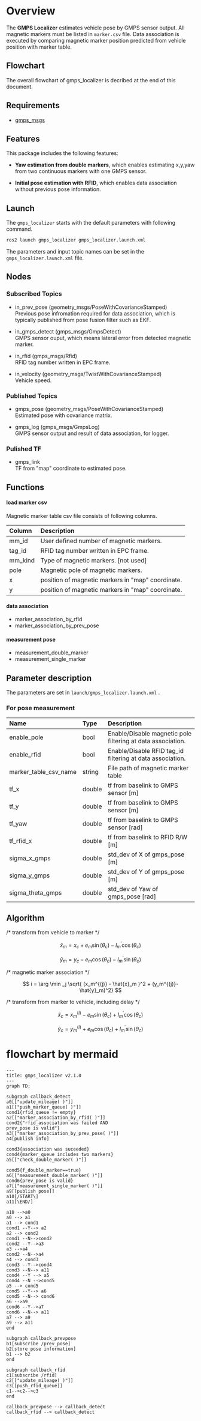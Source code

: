 # Overview

The **GMPS Localizer** estimates vehicle pose by GMPS sensor output.
All magnetic markers must be listed in `marker.csv` file.
Data association is executed by comparing magnetic marker position
 predicted from vehicle position with marker table.


## Flowchart
The overall flowchart of gmps_localizer is decribed at the end of this document.

## Requirements
- [gmps_msgs](https://github.com/aichisteel-gmps/gmps_msgs)

## Features
This package includes the following features:

- **Yaw estimation from double markers**, which enables estimating x,y,yaw from two continuous markers with one GMPS sensor.

- **Initial pose estimation with RFID**, which enables data association without previous pose information.


## Launch

The `gmps_localizer` starts with the default parameters with following command.

```sh
ros2 launch gmps_localizer gmps_localizer.launch.xml
```

The parameters and input topic names can be set in the `gmps_localizer.launch.xml` file.


## Nodes
### Subscribed Topics
- in_prev_pose (geometry_msgs/PoseWithCovarianceStamped)  
  Previous pose infromation required for data association, 
  which is typically published from pose fusion filter such as EKF. 

- in_gmps_detect (gmps_msgs/GmpsDetect)  
  GMPS sensor ouput, which means lateral error from detected magnetic marker.

- in_rfid (gmps_msgs/Rfid)  
  RFID tag number written in EPC frame.

- in_velocity (geometry_msgs/TwistWithCovarianceStamped)  
  Vehicle speed.

### Published Topics
- gmps_pose (geometry_msgs/PoseWithCovarianceStamped)  
  Estimated pose with covariance matrix.

- gmps_log (gmps_msgs/GmpsLog)  
  GMPS sensor output and result of data association, for logger.


### Pulished TF
- gmps_link  
  TF from "map" coordinate to estimated pose.


## Functions
#### load marker csv  
Magnetic marker table csv file consists of following columns.

| Column    |Description   | 
| :-------- | :----- | 
|mm_id |User defined number of magnetic markers.|
|tag_id | RFID tag number written in EPC frame.|
|mm_kind | Type of magnetic markers. [not used] |
|pole | Magnetic pole of magnetic markers. |
|x | position of magnetic markers in "map" coordinate.|
|y | position of magnetic markers in "map" coordinate.|

#### data association
- marker_association_by_rfid
- marker_association_by_prev_pose

#### measurement pose
- measurement_double_marker
- measurement_single_marker




## Parameter description

The parameters are set in `launch/gmps_localizer.launch.xml` .


### For pose measurement

| Name      | Type   | Description    | 
| :--------- | :----- | :----------- | 
| enable_pole | bool | Enable/Disable magnetic pole filtering at data association. |
| enable_rfid | bool | Enable/Disable RFID tag_id filtering at data association.  |
| marker_table_csv_name| string | File path of magnetic marker table |
| tf_x | double | tf from baselink to GMPS sensor [m]                       | 
| tf_y | double | tf from baselink to GMPS sensor [m] | 
| tf_yaw| double | tf from baselink to GMPS sensor [rad] | 
|tf_rfid_x | double | tf from baselink to RFID R/W [m]|
| sigma_x_gmps        | double | std_dev of X of gmps_pose [m] |
| sigma_y_gmps        | double | std_dev of Y of gmps_pose [m] |
| sigma_theta_gmps      | double | std_dev of Yaw of gmps_pose [rad] | 

## Algorithm
/* transform from vehicle to marker */

$$\hat{x}_{m} = x_c + e_m\sin(\theta_c) - l_m^\prime \cos(\theta_c)$$  

$$\hat{y}_{m} = y_c - e_m\cos(\theta_c) - l_m^\prime \sin(\theta_c)$$  

/* magnetic marker association */

$$ i = \arg \min _j \sqrt{ (x_m^{(j)} - \hat{x}_m )^2 + (y_m^{(j)}-\hat{y}_m)^2} $$

/* transform from marker to vehicle, including delay */

$$ \tilde{x}_c = x_m^{(i)} - e_m\sin(\theta_c) + l_m^\prime \cos(\theta_c) $$

$$\tilde{y}_c = y_m^{(i)} + e_m\cos(\theta_c) + l_m^\prime \sin(\theta_c)$$



# flowchart by mermaid
```mermaid
---
title: gmps_localizer v2.1.0
---
graph TD;

subgraph callback_detect
a0[["update_mileage( )"]]
a1[["push_marker_queue( )"]]
cond1{rfid_queue != empty}
a2[["marker_association_by_rfid( )"]]
cond2{"rfid_association was failed AND
prev_pose is valid"}
a3[["marker_association_by_prev_pose( )"]]
a4[publish info]

cond3{association was suceeded}
cond4{marker_queue includes two markers}
a5[["check_double_marker( )"]]

cond5{f_double_marker==true}
a6[["measurement_double_marker( )"]]
cond6{prev_pose is valid}
a7[["measurement_single_marker( )"]]
a9[[publish pose]]
a10[/START\]
a11[\END/]

a10 -->a0
a0 --> a1
a1 --> cond1
cond1 --Y--> a2
a2 --> cond2
cond1 --N-->cond2
cond2 --Y-->a3
a3 -->a4
cond2 --N-->a4
a4 --> cond3
cond3 --Y-->cond4
cond3 --N--> a11
cond4 --Y --> a5
cond4 --N -->cond5
a5 --> cond5
cond5 --Y--> a6
cond5 --N--> cond6
a6 -->a9
cond6 --Y-->a7
cond6 --N--> a11
a7 --> a9
a9 --> a11
end

subgraph callback_prevpose
b1[subscribe /prev_pose]
b2[store pose information]
b1 --> b2
end

subgraph callback_rfid
c1[subscribe /rfid]
c2[["update_mileage( )"]]
c3[[push_rfid_queue]]
c1-->c2-->c3
end

callback_prevpose --> callback_detect
callback_rfid --> callback_detect


```
